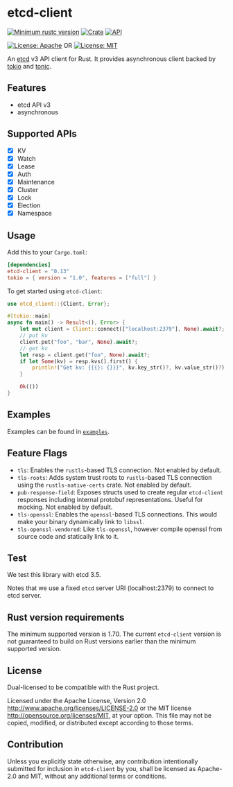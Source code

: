# etcd-client

[![Minimum rustc version](https://img.shields.io/badge/rustc-1.64+-lightgray.svg)](https://github.com/etcdv3/etcd-client#rust-version-requirements)
[![Crate](https://img.shields.io/crates/v/etcd-client.svg)](https://crates.io/crates/etcd-client)
[![API](https://docs.rs/etcd-client/badge.svg)](https://docs.rs/etcd-client)

[![License: Apache](https://img.shields.io/badge/License-Apache%202.0-red.svg)](LICENSE-APACHE)
OR
[![License: MIT](https://img.shields.io/badge/license-MIT-blue.svg)](LICENSE-MIT)

An [etcd](https://github.com/etcd-io/etcd) v3 API client for Rust.
It provides asynchronous client backed by [tokio](https://github.com/tokio-rs/tokio)
and [tonic](https://github.com/hyperium/tonic).

## Features

- etcd API v3
- asynchronous

## Supported APIs

- [x] KV
- [x] Watch
- [x] Lease
- [x] Auth
- [x] Maintenance
- [x] Cluster
- [x] Lock
- [x] Election
- [x] Namespace

## Usage

Add this to your `Cargo.toml`:

```toml
[dependencies]
etcd-client = "0.13"
tokio = { version = "1.0", features = ["full"] }
```

To get started using `etcd-client`:

```rust
use etcd_client::{Client, Error};

#[tokio::main]
async fn main() -> Result<(), Error> {
    let mut client = Client::connect(["localhost:2379"], None).await?;
    // put kv
    client.put("foo", "bar", None).await?;
    // get kv
    let resp = client.get("foo", None).await?;
    if let Some(kv) = resp.kvs().first() {
        println!("Get kv: {{{}: {}}}", kv.key_str()?, kv.value_str()?);
    }

    Ok(())
}
```

## Examples

Examples can be found in [`examples`](./examples).

## Feature Flags

- `tls`: Enables the `rustls`-based TLS connection. Not enabled by default.
- `tls-roots`: Adds system trust roots to `rustls`-based TLS connection using the `rustls-native-certs` crate. Not
  enabled by default.
- `pub-response-field`: Exposes structs used to create regular `etcd-client` responses including internal protobuf
  representations. Useful for mocking. Not enabled by default.
- `tls-openssl`: Enables the `openssl`-based TLS connections. This would make your binary dynamically link to `libssl`.
- `tls-openssl-vendored`: Like `tls-openssl`, however compile openssl from source code and statically link to it.

## Test

We test this library with etcd 3.5.

Notes that we use a fixed `etcd` server URI (localhost:2379) to connect to etcd server.

## Rust version requirements

The minimum supported version is 1.70. The current `etcd-client` version is not guaranteed to build on Rust versions
earlier than the minimum supported version.

## License

Dual-licensed to be compatible with the Rust project.

Licensed under the Apache License, Version 2.0 http://www.apache.org/licenses/LICENSE-2.0 or the MIT
license http://opensource.org/licenses/MIT, at your option. This file may not be copied, modified, or distributed except
according to those terms.

## Contribution

Unless you explicitly state otherwise, any contribution intentionally submitted
for inclusion in `etcd-client` by you, shall be licensed as Apache-2.0 and MIT, without any additional
terms or conditions.
